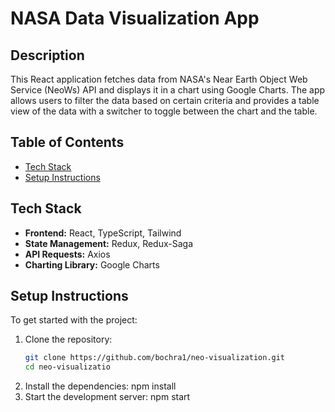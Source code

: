 # NASA Data Visualization App

## Description

This React application fetches data from NASA's Near Earth Object Web Service (NeoWs) API and displays it in a chart using Google Charts. The app allows users to filter the data based on certain criteria and provides a table view of the data with a switcher to toggle between the chart and the table.

## Table of Contents

- [Tech Stack](#tech-stack)
- [Setup Instructions](#setup-instructions)

## Tech Stack

- **Frontend:** React, TypeScript, Tailwind
- **State Management:** Redux, Redux-Saga
- **API Requests:** Axios
- **Charting Library:** Google Charts

## Setup Instructions

To get started with the project:

1. Clone the repository:
   ```bash
   git clone https://github.com/bochra1/neo-visualization.git
   cd neo-visualizatio
   ```
1. Install the dependencies:
   npm install
1. Start the development server:
   npm start
